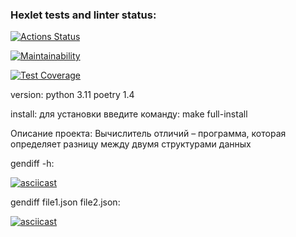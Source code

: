 ### Hexlet tests and linter status:
[![Actions Status](https://github.com/slovohot/python-project-50/workflows/hexlet-check/badge.svg)](https://github.com/slovohot/python-project-50/actions)

[![Maintainability](https://api.codeclimate.com/v1/badges/f3363048d4286421dced/maintainability)](https://codeclimate.com/github/slovohot/python-project-50/maintainability)

[![Test Coverage](https://api.codeclimate.com/v1/badges/f3363048d4286421dced/test_coverage)](https://codeclimate.com/github/slovohot/python-project-50/test_coverage)


version: python 3.11 poetry 1.4

install: для установки введите команду: make full-install

Описание проекта: Вычислитель отличий – программа, которая определяет разницу между двумя структурами данных

gendiff -h:

[![asciicast](https://asciinema.org/a/sNpAxv8aI7Kq1ZhZtskzMk4sx.svg)](https://asciinema.org/a/sNpAxv8aI7Kq1ZhZtskzMk4sx)



gendiff file1.json file2.json:

[![asciicast](https://asciinema.org/a/ANhVgLqCIjh4IKOYGtqZpkJVV.svg)](https://asciinema.org/a/ANhVgLqCIjh4IKOYGtqZpkJVV)
